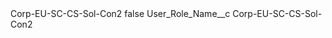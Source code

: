 <?xml version="1.0" encoding="UTF-8"?>
<CustomMetadata xmlns="http://soap.sforce.com/2006/04/metadata" xmlns:xsi="http://www.w3.org/2001/XMLSchema-instance" xmlns:xsd="http://www.w3.org/2001/XMLSchema">
    <label>Corp-EU-SC-CS-Sol-Con2</label>
    <protected>false</protected>
    <values>
        <field>User_Role_Name__c</field>
        <value xsi:type="xsd:string">Corp-EU-SC-CS-Sol-Con2</value>
    </values>
</CustomMetadata>
